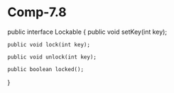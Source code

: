# Comp-7.8

public interface Lockable {
	public void setKey(int key);

	public void lock(int key);

	public void unlock(int key);

	public boolean locked();

}
